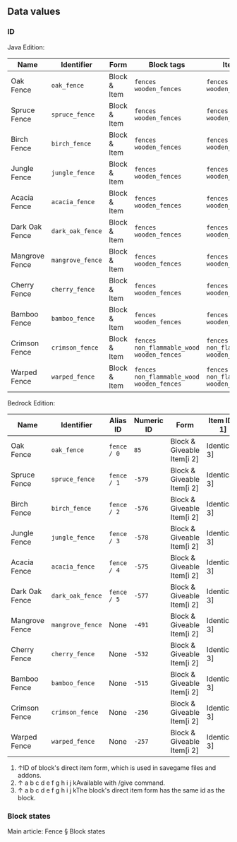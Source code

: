 ## Data values
### ID
Java Edition:

| Name           | Identifier       | Form         | Block tags                                            | Item tags                                             | Translation key                  |
|----------------|------------------|--------------|-------------------------------------------------------|-------------------------------------------------------|----------------------------------|
| Oak Fence      | `oak_fence`      | Block & Item | `fences`<br/>`wooden_fences`                          | `fences`<br/>`wooden_fences`                          | `block.minecraft.oak_fence`      |
| Spruce Fence   | `spruce_fence`   | Block & Item | `fences`<br/>`wooden_fences`                          | `fences`<br/>`wooden_fences`                          | `block.minecraft.spruce_fence`   |
| Birch Fence    | `birch_fence`    | Block & Item | `fences`<br/>`wooden_fences`                          | `fences`<br/>`wooden_fences`                          | `block.minecraft.birch_fence`    |
| Jungle Fence   | `jungle_fence`   | Block & Item | `fences`<br/>`wooden_fences`                          | `fences`<br/>`wooden_fences`                          | `block.minecraft.jungle_fence`   |
| Acacia Fence   | `acacia_fence`   | Block & Item | `fences`<br/>`wooden_fences`                          | `fences`<br/>`wooden_fences`                          | `block.minecraft.acacia_fence`   |
| Dark Oak Fence | `dark_oak_fence` | Block & Item | `fences`<br/>`wooden_fences`                          | `fences`<br/>`wooden_fences`                          | `block.minecraft.dark_oak_fence` |
| Mangrove Fence | `mangrove_fence` | Block & Item | `fences`<br/>`wooden_fences`                          | `fences`<br/>`wooden_fences`                          | `block.minecraft.mangrove_fence` |
| Cherry Fence   | `cherry_fence`   | Block & Item | `fences`<br/>`wooden_fences`                          | `fences`<br/>`wooden_fences`                          | `block.minecraft.cherry_fence`   |
| Bamboo Fence   | `bamboo_fence`   | Block & Item | `fences`<br/>`wooden_fences`                          | `fences`<br/>`wooden_fences`                          | `block.minecraft.bamboo_fence`   |
| Crimson Fence  | `crimson_fence`  | Block & Item | `fences`<br/>`non_flammable_wood`<br/>`wooden_fences` | `fences`<br/>`non_flammable_wood`<br/>`wooden_fences` | `block.minecraft.crimson_fence`  |
| Warped Fence   | `warped_fence`   | Block & Item | `fences`<br/>`non_flammable_wood`<br/>`wooden_fences` | `fences`<br/>`non_flammable_wood`<br/>`wooden_fences` | `block.minecraft.warped_fence`   |

Bedrock Edition:

| Name           | Identifier       | Alias ID    | Numeric ID | Form                       | Item ID[i 1]   | Translation key            |
|----------------|------------------|-------------|------------|----------------------------|----------------|----------------------------|
| Oak Fence      | `oak_fence`      | `fence / 0` | `85`       | Block & Giveable Item[i 2] | Identical[i 3] | `tile.fence.name`          |
| Spruce Fence   | `spruce_fence`   | `fence / 1` | `-579`     | Block & Giveable Item[i 2] | Identical[i 3] | `tile.spruceFence.name`    |
| Birch Fence    | `birch_fence`    | `fence / 2` | `-576`     | Block & Giveable Item[i 2] | Identical[i 3] | `tile.birchFence.name`     |
| Jungle Fence   | `jungle_fence`   | `fence / 3` | `-578`     | Block & Giveable Item[i 2] | Identical[i 3] | `tile.jungleFence.name`    |
| Acacia Fence   | `acacia_fence`   | `fence / 4` | `-575`     | Block & Giveable Item[i 2] | Identical[i 3] | `tile.acaciaFence.name`    |
| Dark Oak Fence | `dark_oak_fence` | `fence / 5` | `-577`     | Block & Giveable Item[i 2] | Identical[i 3] | `tile.darkOakFence.name`   |
| Mangrove Fence | `mangrove_fence` | None        | `-491`     | Block & Giveable Item[i 2] | Identical[i 3] | `tile.mangrove_fence.name` |
| Cherry Fence   | `cherry_fence`   | None        | `-532`     | Block & Giveable Item[i 2] | Identical[i 3] | `tile.cherry_fence.name`   |
| Bamboo Fence   | `bamboo_fence`   | None        | `-515`     | Block & Giveable Item[i 2] | Identical[i 3] | `tile.bamboo_fence.name`   |
| Crimson Fence  | `crimson_fence`  | None        | `-256`     | Block & Giveable Item[i 2] | Identical[i 3] | `tile.crimson_fence.name`  |
| Warped Fence   | `warped_fence`   | None        | `-257`     | Block & Giveable Item[i 2] | Identical[i 3] | `tile.warped_fence.name`   |

1. ↑ID of block's direct item form, which is used in savegame files and addons.
2. ↑ a b c d e f g h i j kAvailable with /give command.
3. ↑ a b c d e f g h i j kThe block's direct item form has the same id as the block.

### Block states
Main article: Fence § Block states

